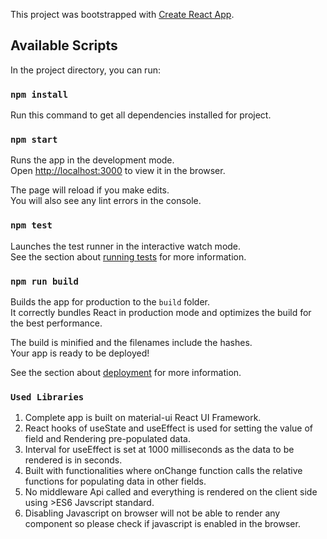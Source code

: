 This project was bootstrapped with [Create React App](https://github.com/facebook/create-react-app).

## Available Scripts

In the project directory, you can run:

### `npm install`

Run this command to get all dependencies installed for project.<br />


### `npm start`

Runs the app in the development mode.<br />
Open [http://localhost:3000](http://localhost:3000) to view it in the browser.

The page will reload if you make edits.<br />
You will also see any lint errors in the console.

### `npm test`

Launches the test runner in the interactive watch mode.<br />
See the section about [running tests](https://facebook.github.io/create-react-app/docs/running-tests) for more information.

### `npm run build`

Builds the app for production to the `build` folder.<br />
It correctly bundles React in production mode and optimizes the build for the best performance.

The build is minified and the filenames include the hashes.<br />
Your app is ready to be deployed!

See the section about [deployment](https://facebook.github.io/create-react-app/docs/deployment) for more information.

### `Used Libraries`

1. Complete app is built on material-ui React UI Framework.
2. React hooks of useState and useEffect is used for setting the value of field and Rendering pre-populated data.
3. Interval for useEffect is set at 1000 milliseconds as the data to be rendered is in seconds.
4. Built with functionalities where onChange function calls the relative functions for populating data in other fields.
5. No middleware Api called and everything is rendered on the client side using >ES6 Javscript standard.
6. Disabling Javascript on browser will not be able to render any component so please check if javascript is enabled in the browser.

